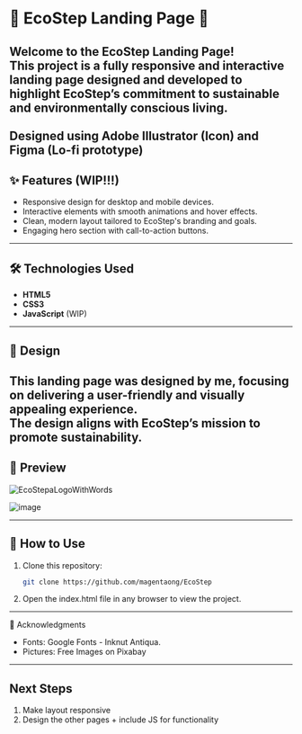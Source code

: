 # 🌱 EcoStep Landing Page 🌱

**Welcome to the EcoStep Landing Page!**  <br>
This project is a fully responsive and interactive landing page designed and developed to highlight EcoStep’s commitment to sustainable and environmentally conscious living. <br><br>
Designed using Adobe Illustrator (Icon) and Figma (Lo-fi prototype)
---

## ✨ Features (WIP!!!)
- Responsive design for desktop and mobile devices. 
- Interactive elements with smooth animations and hover effects.
- Clean, modern layout tailored to EcoStep's branding and goals.
- Engaging hero section with call-to-action buttons.

---

## 🛠️ Technologies Used
- **HTML5**
- **CSS3**
- **JavaScript** (WIP)

---

## 🎨 Design
This landing page was **designed by me**, focusing on delivering a user-friendly and visually appealing experience. <br>
The design aligns with EcoStep’s mission to promote sustainability.
---
## 🛫 Preview

![EcoStepaLogoWithWords](https://github.com/user-attachments/assets/a922b3f0-c182-4d70-bc16-c73affc585b0)

![image](https://github.com/user-attachments/assets/38f935bd-6b18-4e37-bd51-b96d877175f4)

---

## 🚀 How to Use
1. Clone this repository:
   ```bash
   git clone https://github.com/magentaong/EcoStep
2. Open the index.html file in any browser to view the project.

---
🙌 Acknowledgments
- Fonts: Google Fonts - Inknut Antiqua.
- Pictures: Free Images on Pixabay
---


## Next Steps
1. Make layout responsive
2. Design the other pages + include JS for functionality

